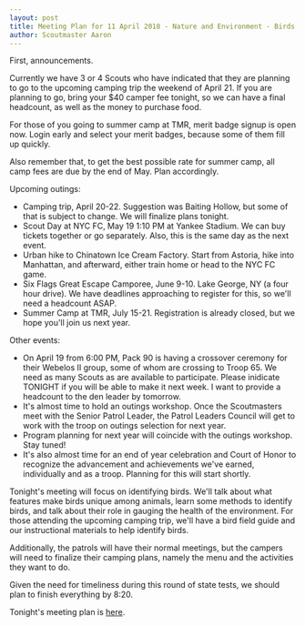 ```yaml
---
layout: post
title: Meeting Plan for 11 April 2018 - Nature and Environment - Birds
author: Scoutmaster Aaron
---
```

First, announcements.

Currently we have 3 or 4 Scouts who have indicated that they are planning to go to the upcoming camping trip the weekend of April 21. If you are planning to go, bring your $40 camper fee tonight, so we can have a final headcount, as well as the money to purchase food.

For those of you going to summer camp at TMR, merit badge signup is open now. Login early and select your merit badges, because some of them fill up quickly.

Also remember that, to get the best possible rate for summer camp, all camp fees are due by the end of May. Plan accordingly.

Upcoming outings:

* Camping trip, April 20-22. Suggestion was Baiting Hollow, but some of that is subject to change. We will finalize plans tonight.
* Scout Day at NYC FC, May 19 1:10 PM at Yankee Stadium. We can buy tickets together or go separately. Also, this is the same day as the next event.
* Urban hike to Chinatown Ice Cream Factory. Start from Astoria, hike into Manhattan, and afterward, either train home or head to the NYC FC game.
* Six Flags Great Escape Camporee, June 9-10. Lake George, NY (a four hour drive). We have deadlines approaching to register for this, so we'll need a headcount ASAP.
* Summer Camp at TMR, July 15-21. Registration is already closed, but we hope you'll join us next year.

Other events:

* On April 19 from 6:00 PM, Pack 90 is having a crossover ceremony for their Webelos II group, some of whom are crossing to Troop 65. We need as many Scouts as are available to participate. Please inidicate TONIGHT if you will be able to make it next week. I want to provide a headcount to the den leader by tomorrow. 
* It's almost time to hold an outings workshop. Once the Scoutmasters meet with the Senior Patrol Leader, the Patrol Leaders Council will get to work with the troop on outings selection for next year.
* Program planning for next year will coincide with the outings workshop. Stay tuned!
* It's also almost time for an end of year celebration and Court of Honor to recognize the advancement and achievements we've earned, individually and as a troop. Planning for this will start shortly.

Tonight's meeting will focus on identifying birds. We'll talk about what features make birds unique among animals, learn some methods to identify birds, and talk about their role in gauging the health of the environment. For those attending the upcoming camping trip, we'll have a bird field guide and our instructional materials to help identify birds.

Additionally, the patrols will have their normal meetings, but the campers will need to finalize their camping plans, namely the menu and the activities they want to do.

Given the need for timeliness during this round of state tests, we should plan to finish everything by 8:20. 

Tonight's meeting plan is [here](https://docs.google.com/document/d/1RkoW-z_ZU4SnyeNFjdZCb7PSNKkwbho5M-XXzsBAk2g/edit?usp=sharing).
